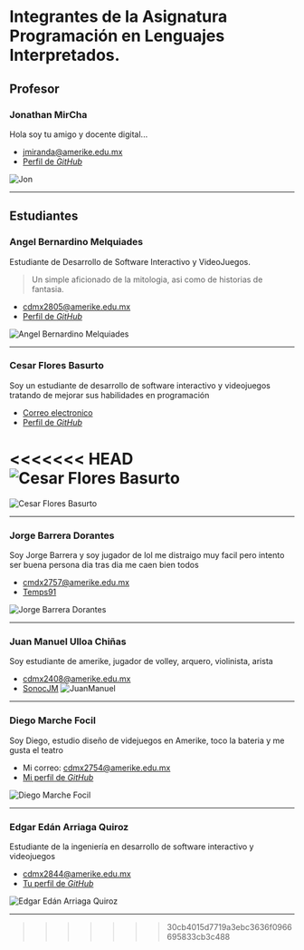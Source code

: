 # Integrantes de la Asignatura Programación en Lenguajes Interpretados.

## Profesor

### Jonathan MirCha

Hola soy tu amigo y docente digital...

- [jmiranda@amerike.edu.mx](jmiranda@amerike.edu.mx)
- [Perfil de _GitHub_](https://github.com/jonmircha)

![Jon](./img/jonmircha.jpg)

---

## Estudiantes


### Angel Bernardino Melquiades

Estudiante de Desarrollo de Software Interactivo y VideoJuegos.

> Un simple aficionado de la mitologia, asi como de historias de fantasia.

- [cdmx2805@amerike.edu.mx](cdmx2805@amerike.edu.mx)
- [Perfil de _GitHub_](https://github.com/Cazador457)

![Angel Bernardino Melquiades](./img/Angel.jpg)

---

### Cesar Flores Basurto

Soy un estudiante de desarrollo de software interactivo y videojuegos tratando de mejorar sus habilidades en programación

- [Correo electronico](cdmx2675@amerike.edu.mx)
- [Perfil de _GitHub_](https://github.com/ChesKrt)

<<<<<<< HEAD
![Cesar Flores Basurto](/amerike-3dev/img/IMG_5765.jpg)
=======
![Cesar Flores Basurto](./img/IMG_5765.jpg)

---

### Jorge Barrera Dorantes

Soy Jorge Barrera y soy jugador de lol me distraigo muy facil pero intento ser buena persona dia tras dia me caen bien todos

- [cmdx2757@amerike.edu.mx](cmdx2757@amerike.edu.mx)
- [Temps91](https://github.com/Temps91)

![Jorge Barrera Dorantes](./img/yo.png)

---

### Juan Manuel Ulloa Chiñas

 Soy estudiante de amerike, jugador de volley, arquero, violinista, arista
 - [cdmx2408@amerike.edu.mx](cdmx2408@amerike.edu.mx)
 - [SonocJM](https://github.com/SonocJM)
 ![JuanManuel](./img/JuanManuelImage.jpg)

---

### Diego Marche Focil

Soy Diego, estudio diseño de videjuegos en Amerike, toco la bateria y me gusta el teatro

- Mi correo: [cdmx2754@amerike.edu.mx](cdmx2754@amerike.edu.mx)
- [Mi perfil de _GitHub_](https://github.com/Ophion-73)
 
![Diego Marche Focil](./img/DiegoMarche.png)

---

### Edgar Edán Arriaga Quiroz

Estudiante de la ingeniería en desarrollo de software interactivo y videojuegos

- [cdmx2844@amerike.edu.mx](cdmx2844@amerike.edu.mx)
- [Tu perfil de _GitHub_](https://github.com/RanchQ)

![Edgar Edán Arriaga Quiroz](https://github.com/RanchQ/programacion/blob/main/Yo.jpeg?raw=true)

---
>>>>>>> 30cb4015d7719a3ebc3636f0966695833cb3c488
